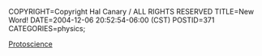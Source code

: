 COPYRIGHT=Copyright Hal Canary / ALL RIGHTS RESERVED
TITLE=New Word!
DATE=2004-12-06 20:52:54-06:00 (CST)
POSTID=371
CATEGORIES=physics;

[Protoscience](http://en.wikipedia.org/wiki/Protoscience)
